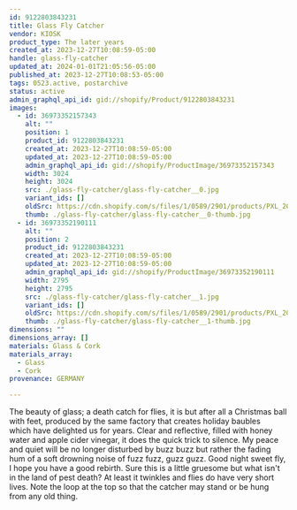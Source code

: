 ```yaml
---
id: 9122803843231
title: Glass Fly Catcher
vendor: KIOSK
product_type: The later years
created_at: 2023-12-27T10:08:59-05:00
handle: glass-fly-catcher
updated_at: 2024-01-01T21:05:56-05:00
published_at: 2023-12-27T10:08:53-05:00
tags: 0523.active, postarchive
status: active
admin_graphql_api_id: gid://shopify/Product/9122803843231
images:
  - id: 36973352157343
    alt: ""
    position: 1
    product_id: 9122803843231
    created_at: 2023-12-27T10:08:59-05:00
    updated_at: 2023-12-27T10:08:59-05:00
    admin_graphql_api_id: gid://shopify/ProductImage/36973352157343
    width: 3024
    height: 3024
    src: ./glass-fly-catcher/glass-fly-catcher__0.jpg
    variant_ids: []
    oldSrc: https://cdn.shopify.com/s/files/1/0589/2901/products/PXL_20230203_162051937.jpg?v=1703689739
    thumb: ./glass-fly-catcher/glass-fly-catcher__0-thumb.jpg
  - id: 36973352190111
    alt: ""
    position: 2
    product_id: 9122803843231
    created_at: 2023-12-27T10:08:59-05:00
    updated_at: 2023-12-27T10:08:59-05:00
    admin_graphql_api_id: gid://shopify/ProductImage/36973352190111
    width: 2795
    height: 2795
    src: ./glass-fly-catcher/glass-fly-catcher__1.jpg
    variant_ids: []
    oldSrc: https://cdn.shopify.com/s/files/1/0589/2901/products/PXL_20230204_124433240.jpg?v=1703689739
    thumb: ./glass-fly-catcher/glass-fly-catcher__1-thumb.jpg
dimensions: ""
dimensions_array: []
materials: Glass & Cork
materials_array:
  - Glass
  - Cork
provenance: GERMANY

---
```


The beauty of glass; a death catch for flies, it is but after all a Christmas ball with feet, produced by the same factory that creates holiday baubles which have delighted us for years. Clear and reflective, filled with honey water and apple cider vinegar, it does the quick trick to silence. My peace and quiet will be no longer disturbed by buzz buzz but rather the fading hum of a soft drowning noise of fuzz fuzz, guzz guzz. Good night sweet fly, I hope you have a good rebirth. Sure this is a little gruesome but what isn't in the land of pest death? At least it twinkles and flies do have very short lives. Note the loop at the top so that the catcher may stand or be hung from any old thing.